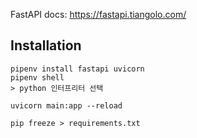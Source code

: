 FastAPI docs: https://fastapi.tiangolo.com/

## Installation
```shell
pipenv install fastapi uvicorn
pipenv shell
> python 인터프리터 선택

uvicorn main:app --reload

pip freeze > requirements.txt
```

